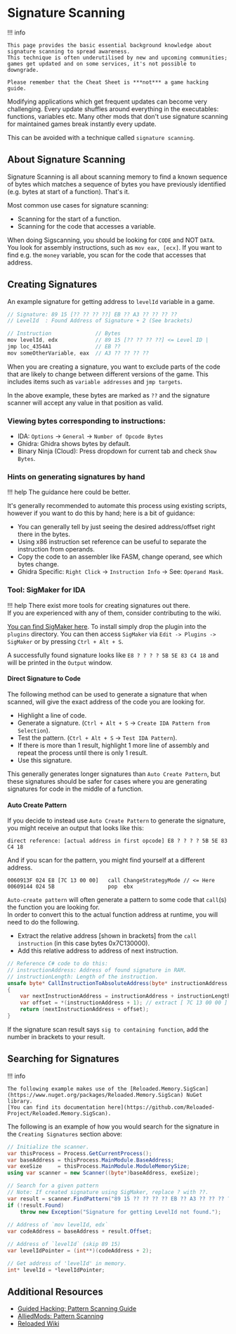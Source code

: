 # Signature Scanning

!!! info

    This page provides the basic essential background knowledge about signature scanning to spread awareness.  
    This technique is often underutilised by new and upcoming communities; games get updated and on some services, it's not possible to downgrade.  

    Please remember that the Cheat Sheet is ***not*** a game hacking guide.  

Modifying applications which get frequent updates can become very challenging. Every update shuffles around everything in the executables: functions, variables etc. Many other mods that don't use signature scanning for maintained games break instantly every update.  

This can be avoided with a technique called `signature scanning`.  

## About Signature Scanning

Signature Scanning is all about scanning memory to find a known sequence of bytes which matches a sequence of bytes you have previously identified (e.g. bytes at start of a function). That's it. 

Most common use cases for signature scanning:  
- Scanning for the start of a function.  
- Scanning for the code that accesses a variable.  

When doing Sigscanning, you should be looking for `CODE` and NOT `DATA`.  
You look for assembly instructions, such as `mov eax, [ecx]`. If you want to find e.g. the `money` variable, you scan for the code that accesses that address.  

## Creating Signatures

An example signature for getting address to `levelId` variable in a game.  

```csharp
// Signature: 89 15 [?? ?? ?? ??] EB ?? A3 ?? ?? ?? ??  
// LevelId  : Found Address of Signature + 2 (See brackets)  

// Instruction              // Bytes
mov levelId, edx            // 89 15 [?? ?? ?? ??] <= Level ID | 
jmp loc_4354A1 	            // EB ??
mov someOtherVariable, eax  // A3 ?? ?? ?? ??
```

When you are creating a signature, you want to exclude parts of the code that are likely to change between different versions of the game. This includes items such as `variable addresses` and `jmp targets`.  

In the above example, these bytes are marked as `??` and the signature scanner will accept any value in that position as valid.  

### Viewing bytes corresponding to instructions:  
- IDA: `Options` -> `General` -> `Number of Opcode Bytes`
- Ghidra: Ghidra shows bytes by default. 
- Binary Ninja (Cloud): Press dropdown for current tab and check `Show Bytes`.

### Hints on generating signatures by hand

!!! help
    The guidance here could be better.  

It's generally recommended to automate this process using existing scripts, however if you want to do this by hand; here is a bit of guidance:  
- You can generally tell by just seeing the desired address/offset right there in the bytes.  
- Using x86 instruction set reference can be useful to separate the instruction from operands.  
- Copy the code to an assembler like FASM, change operand, see which bytes change.  
- Ghidra Specific: `Right Click` -> `Instruction Info` -> See: `Operand Mask`.  

### Tool: SigMaker for IDA

!!! help
    There exist more tools for creating signatures out there.  
    If you are experienced with any of them, consider contributing to the wiki.  

[You can find SigMaker here](https://github.com/ajkhoury/SigMaker-x64). To install simply drop the plugin into the `plugins` directory. You can then access `SigMaker` via `Edit -> Plugins -> SigMaker` or by pressing `Ctrl + Alt + S`. 

A successfully found signature looks like `E8 ? ? ? ? 5B 5E 83 C4 18` and will be printed in the `Output` window.  

#### Direct Signature to Code
The following method can be used to generate a signature that when scanned, will give the exact address of the code you are looking for.  

- Highlight a line of code.  
- Generate a signature. (`Ctrl + Alt + S` -> `Create IDA Pattern from Selection`).  
- Test the pattern. (`Ctrl + Alt + S` -> `Test IDA Pattern`).  
- If there is more than 1 result, highlight 1 more line of assembly and repeat the process until there is only 1 result.  
- Use this signature.  

This generally generates longer signatures than `Auto Create Pattern`, but these signatures should be safer for cases where you are generating signatures for code in the middle of a function.  

#### Auto Create Pattern

If you decide to instead use `Auto Create Pattern` to generate the signature, you might receive an output that looks like this:  

```
direct reference: [actual address in first opcode] E8 ? ? ? ? 5B 5E 83 C4 18
```

And if you scan for the pattern, you might find yourself at a different address.
```
0060913F 024 E8 [7C 13 00 00]   call ChangeStrategyMode // <= Here 
00609144 024 5B                 pop  ebx
```

`Auto-create pattern` will often generate a pattern to some code that `call`(s) the function you are looking for.  
In order to convert this to the actual function address at runtime, you will need to do the following.  

- Extract the relative address [shown in brackets] from the `call instruction` (in this case bytes 0x7C130000).  
- Add this relative address to address of next instruction.  

```csharp
// Reference C# code to do this:  
// instructionAddress: Address of found signature in RAM.  
// instructionLength: Length of the instruction.
unsafe byte* CallInstructionToAbsoluteAddress(byte* instructionAddress, int instructionLength)
{
    var nextInstructionAddress = instructionAddress + instructionLength;
    var offset = *(instructionAddress + 1); // extract [ 7C 13 00 00 ]
    return (nextInstructionAddress + offset);
}
```

If the signature scan result says `sig to containing function`, add the number in brackets to your result. 

## Searching for Signatures

!!! info

    The following example makes use of the [Reloaded.Memory.SigScan](https://www.nuget.org/packages/Reloaded.Memory.SigScan) NuGet library.  
    [You can find its documentation here](https://github.com/Reloaded-Project/Reloaded.Memory.SigScan).  

The following is an example of how you would search for the signature in the `Creating Signatures` section above:  

```csharp
// Initialize the scanner.
var thisProcess = Process.GetCurrentProcess();
var baseAddress = thisProcess.MainModule.BaseAddress;
var exeSize     = thisProcess.MainModule.ModuleMemorySize;
using var scanner = new Scanner((byte*)baseAddress, exeSize);

// Search for a given pattern
// Note: If created signature using SigMaker, replace ? with ??.
var result = scanner.FindPattern("89 15 ?? ?? ?? ?? EB ?? A3 ?? ?? ?? ??");
if (!result.Found)
    throw new Exception("Signature for getting LevelId not found.");
            
// Address of `mov levelId, edx`
var codeAddress = baseAddress + result.Offset;

// Address of `levelId` (skip 89 15)
var levelIdPointer = (int**)(codeAddress + 2);

// Get address of 'levelId' in memory.
int* levelId = *levelIdPointer;
```

## Additional Resources

- [Guided Hacking: Pattern Scanning Guide](https://guidedhacking.com/threads/external-internal-pattern-scanning-guide.14112/)  
- [AlliedMods: Pattern Scanning](https://wiki.alliedmods.net/Signature_Scanning)  
- [Reloaded Wiki](https://github.com/Sewer56/Reloaded.SharedLib.Hooks.ReloadedII#supporting-actively-developed-applications)  